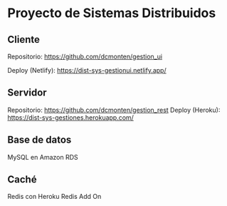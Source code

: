 # Proyecto de Sistemas Distribuidos

## Cliente

Repositorio: 
https://github.com/dcmonten/gestion_ui

Deploy (Netlify):
https://dist-sys-gestionui.netlify.app/

## Servidor 

Repositorio:
https://github.com/dcmonten/gestion_rest
Deploy (Heroku):
https://dist-sys-gestiones.herokuapp.com/

## Base de datos

MySQL en Amazon RDS

## Caché

Redis con Heroku Redis Add On



